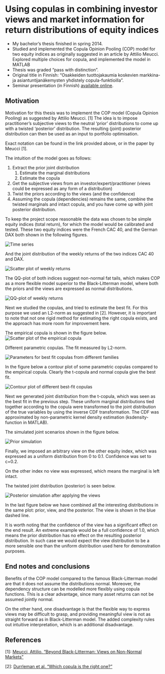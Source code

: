 # Using copulas in combining investor views and market information for return distributions of equity indices

* My bachelor’s thesis finished in spring 2014.
* Studied and implemented the Copula Opinion Pooling (COP) model for two equity indices as originally suggested in an article by Attilio Meucci. Explored multiple choices for copula, and implemented the model in MATLAB
* Thesis was graded “pass with distinction”.
* Original title in Finnish: “Osakkeiden tuottojakaumia koskevien markkina- ja asiantuntijanäkemysten yhdistely copula-funktioilla”.
* Seminar presentation (in Finnish) [available online](http://sal.aalto.fi/files/opinnot/kurssit/mat-2.kandi/esittelyt/tuovilahenr-valmis.pdf).

## Motivation

Motivation for this thesis was to implement the COP model (Copula Opinion Pooling) as suggested by Attilio Meucci. [1] The idea is to impose practitioner’s subjective views to the neutral ‘prior’ distributions to come up with a twisted ‘posterior’ distribution. The resulting (joint) posterior distribution can then be used as an input to portfolio optimisation.

Exact notation can be found in the link provided above, or in the paper by Meucci [1].

The intuition of the model goes as follows:

1. Extract the prior joint distribution
   1. Estimate the marginal distributions
   1. Estimate the copula
1. Get the subjective views from an investor/expert/practitioner (views could be expressed as any form of a distribution)
1. Twist the priors according to the views (and the confidence)
1. Assuming the copula (dependencies) remains the same, combine the twisted marginals and intact copula, and you have come up with joint posterior distribution.

To keep the project scope reasonable the data was chosen to be simple equity indices (total return), for which the model would be calibrated and tested. These two equity indices were the French CAC 40, and the German DAX both shown in the following figures.

![Time series](/figures-copula-equity/time-series.webp)

And the joint distribution of the weekly returns of the two indices CAC 40 and DAX.

![Scatter plot of weekly returns](/figures-copula-equity/scatter.webp)

The QQ-plot of both indices suggest non-normal fat tails, which makes COP as a more flexible model superior to the Black-Litterman model, where both the priors and the views are expressed as normal distributions.

![QQ-plot of weekly returns](/figures-copula-equity/qq-plot.webp)

Next we studied the copulas, and tried to estimate the best fit. For this purpose we used an L2-norm as suggested in [2]. However, it is important to note that not one rigid method for estimating the right copula exists, and the approach has more room for improvement here.

The empirical copula is shown in the figure below.
![Scatter plot of the empirical copula](/figures-copula-equity/copula-scatter.webp)

Different parametric copulas. The fit measured by L2-norm.

![Parameters for best fit copulas from different families](/figures-copula-equity/copula-parameters.webp)

In the figure below a contour plot of some parametric copulas compared to the empirical copula. Clearly the t-copula and normal copula give the best fit.

![Contour plot of different best-fit copulas](/figures-copula-equity/copula-contour.webp)

Next we generated joint distribution from the t-copula, which was seen as the best fit in the previous step. These uniform marginal distributions tied together according to the copula were transformed to the joint distribution of the true variables by using the inverse CDF transformation. The CDF was approximated by non-parametric kernel density estimation (ksdensity-function in MATLAB).

The simulated joint scenarios shown in the figure below.

![Prior simulation](/figures-copula-equity/simulation-prior.webp)

Finally, we imposed an arbitrary view on the other equity index, which was expressed as a uniform distribution from 0 to 0.1. Confidence was set to c=0.2.

On the other index no view was expressed, which means the marginal is left intact.

The twisted joint distribution (posterior) is seen below.

![Posterior simulation after applying the views](/figures-copula-equity/simulation-posterior.webp)

In the last figure below we have combined all the interesting distributions in the same plot: prior, view, and the posterior. The view is shown in the blue dashed line.

It is worth noting that the confidence of the view has a significant effect on the end result. An extreme example would be a full confidence of 1.0, which means the prior distribution has no effect on the resulting posterior distribution. In such case we would expect the view distribution to be a more sensible one than the uniform distribution used here for demonstration purposes.

## End notes and conclusions

Benefits of the COP model compared to the famous Black-Litterman model are that it does not assume the distributions normal. Moreover, the dependency structure can be modelled more flexibly using copula functions. This is a clear advantage, since many asset returns can not be assumed jointly normal.

On the other hand, one disadvantage is that the flexible way to express views may be difficult to grasp, and providing meaningful view is not as straight forward as in Black-Litterman model. The added complexity rules out intuitive interpretation, which is an additional disadvantage.

## References

[1]: [Meucci, Attilio. “Beyond Black-Litterman: Views on Non-Normal Markets”](https://papers.ssrn.com/sol3/papers.cfm?abstract_id=848407)

[2]: [Durrleman et al. “Which copula is the right one?”](https://papers.ssrn.com/sol3/papers.cfm?abstract_id=1032545)
